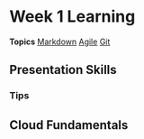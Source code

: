 # Week 1 Learning

**Topics**
[Markdown](markdown/README.md)
[Agile](agile/README.md)
[Git](git/README.md)



## Presentation Skills

### Tips

## Cloud Fundamentals